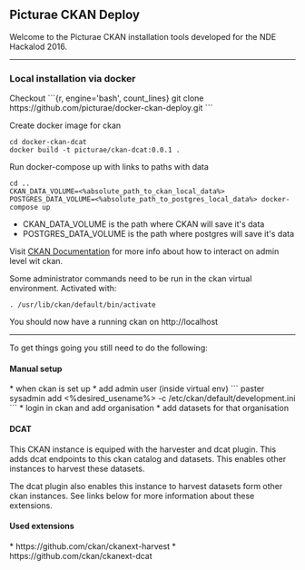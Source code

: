 <h2>Picturae CKAN Deploy</h2>

Welcome to the Picturae CKAN installation tools developed for the NDE Hackalod 2016.

<hr>

<h3>Local installation via docker</h3>
Checkout
```{r, engine='bash', count_lines}
git clone https://github.com/picturae/docker-ckan-deploy.git
```

Create docker image for ckan
```
cd docker-ckan-dcat
docker build -t picturae/ckan-dcat:0.0.1 .
```



Run docker-compose up with links to paths with data
```
cd ..
CKAN_DATA_VOLUME=<%absolute_path_to_ckan_local_data%> POSTGRES_DATA_VOLUME=<%absolute_path_to_postgres_local_data%> docker-compose up
```

- CKAN_DATA_VOLUME is the path where CKAN will save it's data
- POSTGRES_DATA_VOLUME is the path where postgres will save it's data

Visit [CKAN Documentation](http://docs.ckan.org/en/latest/maintaining/installing/index.html) for more info about how to interact on admin level wit ckan.

Some administrator commands need to be run in the ckan virtual environment. Activated with:
```
. /usr/lib/ckan/default/bin/activate
```

You should now have a running ckan on http://localhost
<hr>
To get things going you still need to do the following:

<h4>Manual setup</h4>
* when ckan is set up
* add admin user (inside virtual env)
```
paster sysadmin add <%desired_usename%> -c /etc/ckan/default/development.ini
```
* login in ckan and add organisation
* add datasets for that organisation

<h4>DCAT</h4>
This CKAN instance is equiped with the harvester and dcat plugin. This adds dcat endpoints to this ckan catalog and datasets.
This enables other instances to harvest these datasets.

The dcat plugin also enables this instance to harvest datasets form other ckan instances.
See links below for more information about these extensions.


<h4>Used extensions</h4>
* https://github.com/ckan/ckanext-harvest
* https://github.com/ckan/ckanext-dcat


